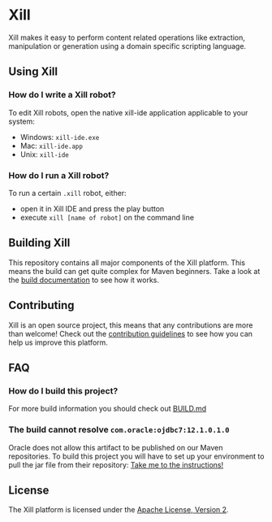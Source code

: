 Xill
====

Xill makes it easy to perform content related operations like extraction,
manipulation or generation using a domain specific scripting language.

Using Xill
----------

### How do I write a Xill robot?

To edit Xill robots, open the native xill-ide application applicable to your
system:

* Windows: `xill-ide.exe`
* Mac: `xill-ide.app`
* Unix: `xill-ide`

### How do I run a Xill robot?

To run a certain `.xill` robot, either:

* open it in Xill IDE and press the play button
* execute `xill [name of robot]` on the command line

Building Xill
-------------
This repository contains all major components of the Xill platform. This
means the build can get quite complex for Maven beginners.
Take a look at the [build documentation](BUILD.md) to see how it works.

Contributing
------------
Xill is an open source project, this means that any contributions are
more than welcome! Check out the [contribution guidelines](CONTRIBUTING.md)
to see how you can help us improve this platform.

FAQ
---

### How do I build this project?

For more build information you should check out [BUILD.md](BUILD.md)

### The build cannot resolve `com.oracle:ojdbc7:12.1.0.1.0`

Oracle does not allow this artifact to be published on our Maven repositories.
To build this project you will have to set up your environment to pull the
jar file from their repository: [Take me to the instructions!](http://docs.oracle.com/middleware/1213/core/MAVEN/config_maven_repo.htm#MAVEN9017)

License
-------
The Xill platform is licensed under the [Apache License, Version 2](LICENSE).


